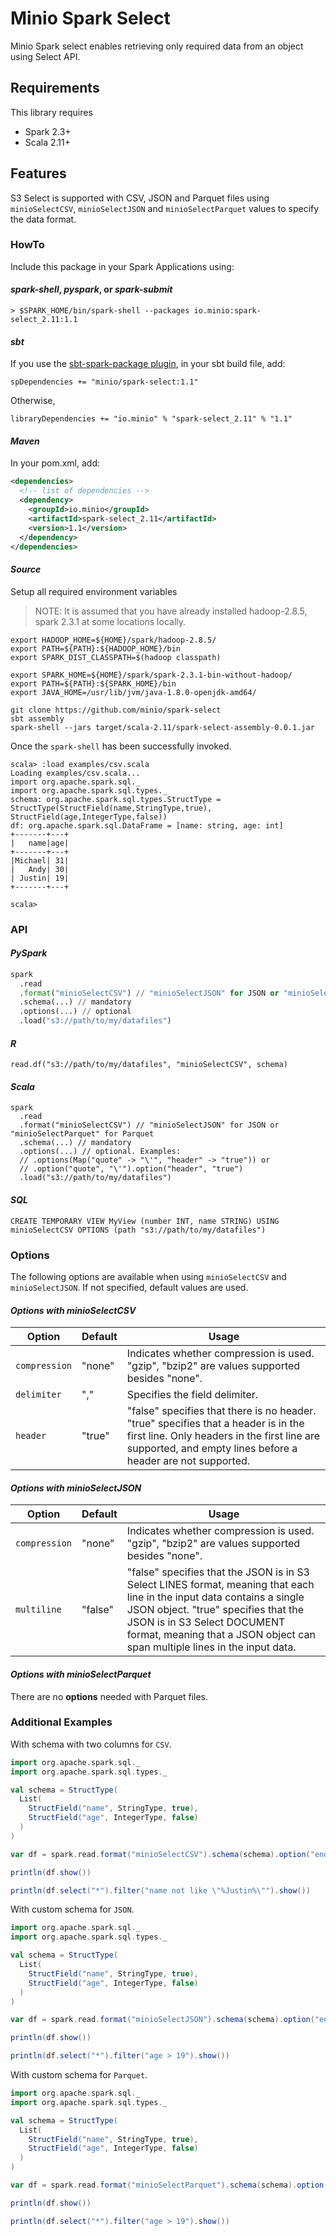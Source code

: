 # Minio Spark Select
Minio Spark select enables retrieving only required data from an object using Select API.

## Requirements
This library requires
- Spark 2.3+
- Scala 2.11+

## Features
S3 Select is supported with CSV, JSON and Parquet files using `minioSelectCSV`, `minioSelectJSON` and `minioSelectParquet` values to specify the data format.

### HowTo
Include this package in your Spark Applications using:

#### *spark-shell*, *pyspark*, or *spark-submit*
```
> $SPARK_HOME/bin/spark-shell --packages io.minio:spark-select_2.11:1.1
```

#### *sbt*
If you use the [sbt-spark-package plugin](http://github.com/databricks/sbt-spark-package), in your sbt build file, add:
```
spDependencies += "minio/spark-select:1.1"
```
Otherwise,
```
libraryDependencies += "io.minio" % "spark-select_2.11" % "1.1"
```

#### *Maven*
In your pom.xml, add:
```xml
<dependencies>
  <!-- list of dependencies -->
  <dependency>
    <groupId>io.minio</groupId>
    <artifactId>spark-select_2.11</artifactId>
    <version>1.1</version>
  </dependency>
</dependencies>
```

#### *Source*

Setup all required environment variables
> NOTE: It is assumed that you have already installed hadoop-2.8.5, spark 2.3.1 at some locations locally.
```
export HADOOP_HOME=${HOME}/spark/hadoop-2.8.5/
export PATH=${PATH}:${HADOOP_HOME}/bin
export SPARK_DIST_CLASSPATH=$(hadoop classpath)

export SPARK_HOME=${HOME}/spark/spark-2.3.1-bin-without-hadoop/
export PATH=${PATH}:${SPARK_HOME}/bin
export JAVA_HOME=/usr/lib/jvm/java-1.8.0-openjdk-amd64/

git clone https://github.com/minio/spark-select
sbt assembly
spark-shell --jars target/scala-2.11/spark-select-assembly-0.0.1.jar
```

Once the `spark-shell` has been successfully invoked.
```
scala> :load examples/csv.scala
Loading examples/csv.scala...
import org.apache.spark.sql._
import org.apache.spark.sql.types._
schema: org.apache.spark.sql.types.StructType = StructType(StructField(name,StringType,true), StructField(age,IntegerType,false))
df: org.apache.spark.sql.DataFrame = [name: string, age: int]
+-------+---+
|   name|age|
+-------+---+
|Michael| 31|
|   Andy| 30|
| Justin| 19|
+-------+---+

scala>
```

### API

#### *PySpark*
```py
spark
  .read
  .format("minioSelectCSV") // "minioSelectJSON" for JSON or "minioSelectParquet" for Parquet
  .schema(...) // mandatory
  .options(...) // optional
  .load("s3://path/to/my/datafiles")
```

#### *R*
```
read.df("s3://path/to/my/datafiles", "minioSelectCSV", schema)
```

#### *Scala*
```
spark
  .read
  .format("minioSelectCSV") // "minioSelectJSON" for JSON or "minioSelectParquet" for Parquet
  .schema(...) // mandatory
  .options(...) // optional. Examples:
  // .options(Map("quote" -> "\'", "header" -> "true")) or
  // .option("quote", "\'").option("header", "true")
  .load("s3://path/to/my/datafiles")
```

#### *SQL*
```
CREATE TEMPORARY VIEW MyView (number INT, name STRING) USING minioSelectCSV OPTIONS (path "s3://path/to/my/datafiles")
```

### Options
The following options are available when using `minioSelectCSV` and `minioSelectJSON`. If not specified, default values are used.

#### *Options with minioSelectCSV*
| Option | Default | Usage |
|---|---|---|
| `compression` | "none" | Indicates whether compression is used. "gzip", "bzip2" are values supported besides "none".
| `delimiter` | "," | Specifies the field delimiter.
| `header` | "true" | "false" specifies that there is no header. "true" specifies that a header is in the first line. Only headers in the first line are supported, and empty lines before a header are not supported.

#### *Options with minioSelectJSON*
| Option | Default | Usage |
|---|---|---|
| `compression` | "none" | Indicates whether compression is used. "gzip", "bzip2" are values supported besides "none".
| `multiline` | "false" | "false" specifies that the JSON is in S3 Select LINES format, meaning that each line in the input data contains a single JSON object. "true" specifies that the JSON is in S3 Select DOCUMENT format, meaning that a JSON object can span multiple lines in the input data.

#### *Options with minioSelectParquet*
There are no **options** needed with Parquet files.

### Additional Examples
With schema with two columns for `CSV`.
```scala
import org.apache.spark.sql._
import org.apache.spark.sql.types._

val schema = StructType(
  List(
    StructField("name", StringType, true),
    StructField("age", IntegerType, false)
  )
)

var df = spark.read.format("minioSelectCSV").schema(schema).option("endpoint", "http://127.0.0.1:9000").option("access_key", "minio").option("secret_key", "minio123").option("path_style_access", "true").load("s3://sjm-airlines/people.csv")

println(df.show())

println(df.select("*").filter("name not like \"%Justin%\"").show())
```

With custom schema for `JSON`.
```scala
import org.apache.spark.sql._
import org.apache.spark.sql.types._

val schema = StructType(
  List(
    StructField("name", StringType, true),
    StructField("age", IntegerType, false)
  )
)

var df = spark.read.format("minioSelectJSON").schema(schema).option("endpoint", "http://127.0.0.1:9000").option("access_key", "minio").option("secret_key", "minio123").option("path_style_access", "true").load("s3://sjm-airlines/people.json")

println(df.show())

println(df.select("*").filter("age > 19").show())
```

With custom schema for `Parquet`.
```scala
import org.apache.spark.sql._
import org.apache.spark.sql.types._

val schema = StructType(
  List(
    StructField("name", StringType, true),
    StructField("age", IntegerType, false)
  )
)

var df = spark.read.format("minioSelectParquet").schema(schema).option("endpoint", "http://127.0.0.1:9000").option("access_key", "minio").option("secret_key", "minio123").option("path_style_access", "true").load("s3://sjm-airlines/people.parquet")

println(df.show())

println(df.select("*").filter("age > 19").show())
```
